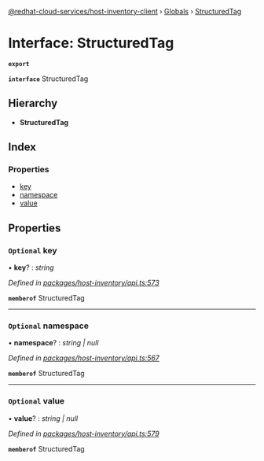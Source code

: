 [@redhat-cloud-services/host-inventory-client](../README.md) › [Globals](../globals.md) › [StructuredTag](structuredtag.md)

# Interface: StructuredTag

**`export`** 

**`interface`** StructuredTag

## Hierarchy

* **StructuredTag**

## Index

### Properties

* [key](structuredtag.md#optional-key)
* [namespace](structuredtag.md#optional-namespace)
* [value](structuredtag.md#optional-value)

## Properties

### `Optional` key

• **key**? : *string*

*Defined in [packages/host-inventory/api.ts:573](https://github.com/leSamo/javascript-clients/blob/master/packages/host-inventory/api.ts#L573)*

**`memberof`** StructuredTag

___

### `Optional` namespace

• **namespace**? : *string | null*

*Defined in [packages/host-inventory/api.ts:567](https://github.com/leSamo/javascript-clients/blob/master/packages/host-inventory/api.ts#L567)*

**`memberof`** StructuredTag

___

### `Optional` value

• **value**? : *string | null*

*Defined in [packages/host-inventory/api.ts:579](https://github.com/leSamo/javascript-clients/blob/master/packages/host-inventory/api.ts#L579)*

**`memberof`** StructuredTag
